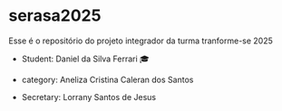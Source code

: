 # serasa2025
Esse é o repositório do projeto integrador da turma tranforme-se 2025


- Student: Daniel da Silva Ferrari 🎓

- category: Aneliza Cristina Caleran dos Santos 
 - Secretary: Lorrany Santos de Jesus 
